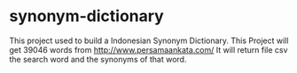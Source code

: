 # synonym-dictionary

This project used to build a Indonesian Synonym Dictionary.
This Project will get 39046 words from http://www.persamaankata.com/
It will return file csv the search word and the synonyms of that word.
